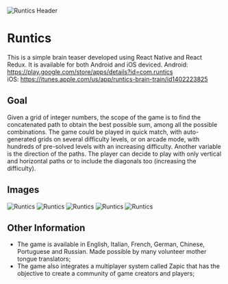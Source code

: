 ![Runtics Header](https://ibb.co/51t6tY1)

# Runtics
This is a simple brain teaser developed using React Native and React Redux. It is available for both Android and iOS deviced.
Android: https://play.google.com/store/apps/details?id=com.runtics <br>
iOS: https://itunes.apple.com/us/app/runtics-brain-train/id1402223825


## Goal
Given a grid of integer numbers, the scope of the game is to find the concatenated path to obtain the best possible sum, among all the possible combinations.
The game could be played in quick match, with auto-generated grids on several difficulty levels, or on arcade mode, with hundreds of pre-solved levels with an increasing difficulty.
Another variable is the direction of the paths. The player can decide to play with only vertical and horizontal paths or to include the diagonals too (increasing the difficulty).

## Images
![Runtics](https://ibb.co/j444pKH)
![Runtics](https://ibb.co/g45SMTY)
![Runtics](https://ibb.co/tcjnmfx)
![Runtics](https://ibb.co/Y7cWp8R)
![Runtics](https://ibb.co/hR9C4gH)


## Other Information
* The game is available in English, Italian, French, German, Chinese, Portuguese and Russian. Made possible by many volunteer mother tongue translators;
* The game also integrates a multiplayer system called Zapic that has the objective to create a community of game creators and players;
